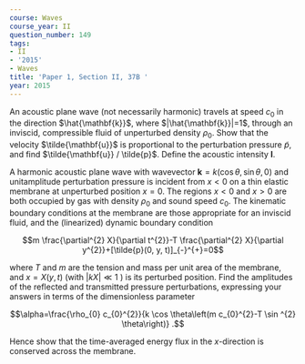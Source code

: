 ```yaml
---
course: Waves
course_year: II
question_number: 149
tags:
- II
- '2015'
- Waves
title: 'Paper 1, Section II, 37B '
year: 2015
---
```




An acoustic plane wave (not necessarily harmonic) travels at speed $c_{0}$ in the direction $\hat{\mathbf{k}}$, where $|\hat{\mathbf{k}}|=1$, through an inviscid, compressible fluid of unperturbed density $\rho_{0}$. Show that the velocity $\tilde{\mathbf{u}}$ is proportional to the perturbation pressure $\tilde{p}$, and find $\tilde{\mathbf{u}} / \tilde{p}$. Define the acoustic intensity $\mathbf{I}$.

A harmonic acoustic plane wave with wavevector $\mathbf{k}=k(\cos \theta, \sin \theta, 0)$ and unitamplitude perturbation pressure is incident from $x<0$ on a thin elastic membrane at unperturbed position $x=0$. The regions $x<0$ and $x>0$ are both occupied by gas with density $\rho_{0}$ and sound speed $c_{0}$. The kinematic boundary conditions at the membrane are those appropriate for an inviscid fluid, and the (linearized) dynamic boundary condition

$$m \frac{\partial^{2} X}{\partial t^{2}}-T \frac{\partial^{2} X}{\partial y^{2}}+[\tilde{p}(0, y, t)]_{-}^{+}=0$$

where $T$ and $m$ are the tension and mass per unit area of the membrane, and $x=X(y, t)$ (with $|k X| \ll 1$ ) is its perturbed position. Find the amplitudes of the reflected and transmitted pressure perturbations, expressing your answers in terms of the dimensionless parameter

$$\alpha=\frac{\rho_{0} c_{0}^{2}}{k \cos \theta\left(m c_{0}^{2}-T \sin ^{2} \theta\right)} .$$

Hence show that the time-averaged energy flux in the $x$-direction is conserved across the membrane.